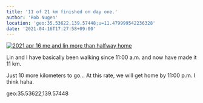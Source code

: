 ```yaml
---
title: '11 of 21 km finished on day one.'
author: 'Rob Nugen'
location: 'geo:35.53622,139.57448;u=11.479999542236328'
date: '2021-04-16T17:27:58+09:00'
---
```


[![2021 apr 16 me and lin more than halfway home](//b.robnugen.com/quests/walk-to-niigata/2021/en_route/thumbs/2021_apr_16_me_and_lin_more_than_halfway_home.jpeg)](//b.robnugen.com/quests/walk-to-niigata/2021/en_route/2021_apr_16_me_and_lin_more_than_halfway_home.jpeg)          

Lin and I have basically been walking since 11:00 a.m. and now have made it 11 km.

Just 10 more kilometers to go... At this rate,  we will get home by 11:00 p.m. I think haha.

geo:35.53622,139.57448
